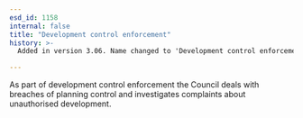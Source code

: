 ```yaml
---
esd_id: 1158
internal: false
title: "Development control enforcement"
history: >-
  Added in version 3.06. Name changed to 'Development control enforcement' in version 4.00.

---
```


As part of development control enforcement the Council deals with breaches of planning control and investigates complaints about unauthorised development.

